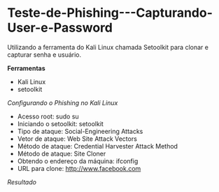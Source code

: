# Teste-de-Phishing---Capturando-User-e-Password
Utilizando a ferramenta do Kali Linux chamada Setoolkit para clonar e capturar senha e usuário.

**Ferramentas**

- Kali Linux
- setoolkit

*Configurando o Phishing no Kali Linux*

- Acesso root: sudo su
- Iniciando o setoolkit: setoolkit
- Tipo de ataque: Social-Engineering Attacks
- Vetor de ataque: Web Site Attack Vectors
- Método de ataque: Credential Harvester Attack Method 
- Método de ataque: Site Cloner
- Obtendo o endereço da máquina: ifconfig
- URL para clone: http://www.facebook.com

*Resultado*

